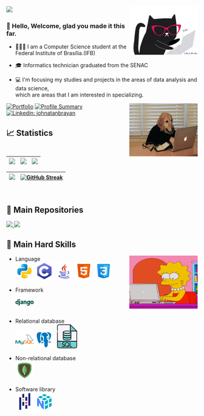 <img src="https://github.com/ninivehelen/ninivehelen/blob/main/gif.gif" width="" /> 
 <img align='right' src="https://github.com/ninivehelen/ninivehelen/blob/main/giphy.gif" width="180">
 
<p align="center">
  <h3>👋 Hello, Welcome, glad you made it this far.</h3>
</p>

 - 👩🏽‍🎓 I am a Computer Science student at the Federal Institute of Brasília.(IFB)
 
 - 🎓 Informatics technician graduated from the SENAC
   
 - 💻 I'm focusing my studies and projects in the areas of data analysis and data science,</br>
  which are areas that I am interested in specializing.

 <img align="right" alt="gif" height="140" width="180"  src="https://github.com/ninivehelen/ninivehelen/blob/main/dog.gif">
 <div>
  
[![Portfolio](https://img.shields.io/badge/-Portfolio-orange?style=flat-square&logo=Portfolio&logoColor=whitee&link=https://ninivehelen.github.io/portfolio_ninive/)](https://ninivehelen.github.io/portfolio_ninive/)
[![Profile Summary](https://img.shields.io/badge/-Profile%20Summary-222222?style=flat-square&logo=ghost&logoColor=white&link=https://octoprofile.vercel.app/user?id=ninivehelen)](https://octoprofile.vercel.app/user?id=ninivehelen)
[![Linkedin: johnatanbrayan](https://img.shields.io/badge/-Linkedin-blue?style=flat-square&logo=Linkedin&logoColor=white&link=https://www.linkedin.com/in/ninivehelen/)](https://www.linkedin.com/in/ninivehelen/)
 
   
## 📈 Statistics

| ![](http://github-profile-summary-cards.vercel.app/api/cards/stats?username=ninivehelen&theme=panda) | ![](http://github-profile-summary-cards.vercel.app/api/cards/repos-per-language?username=ninivehelen&hide=Html&theme=panda) | ![](http://github-profile-summary-cards.vercel.app/api/cards/most-commit-language?username=ninivehelen&theme=panda) |
| :-: | :-: | :-: |

| ![](http://github-profile-summary-cards.vercel.app/api/cards/profile-details?username=ninivehelen&theme=panda) |[![GitHub Streak](https://streak-stats.demolab.com?user=ninivehelen&theme=panda&hide_border=true)](https://git.io/streak-stats)
| :-: | :-: |

<br />
   
 ## 📂 Main Repositories
<a href="https://github.com/ninivehelen/Analise_De_Dados">
  <img height="120em" src="https://github-readme-stats.vercel.app/api/pin/?username=ninivehelen&repo=Analise_De_Dados&theme=panda" />
</a>

<a href="https://github.com/ninivehelen/Modelos_Machine_Learning">
  <img height="120em" src="https://github-readme-stats.vercel.app/api/pin/?username=ninivehelen&repo=Modelos_Machine_Learning&theme=panda" />
</a>
   
 ## 🔨 Main Hard Skills
 <img align="right" alt="gif" height="140" width="180"  src="https://github.com/ninivehelen/ninivehelen/blob/main/lisa.gif">
 
* Language <br>
![alt text](imagem/icons8-python-48.png) ![alt text](imagem/icons8-programação-c-48.png) ![alt text](imagem/icons8-logo-java-coffee-cup-48.png) ![alt text](imagem/icons8-html-48.png) ![alt text](imagem/icons8-css-48.png)

* Framework <br> 
![alt text](imagem/icons8-django-48.png) 

* Relational database <br>
![alt text](imagem/icons8-mysql-48.png) ![alt text](imagem/icons8-postgreesql-48.png) ![alt text](imagem/icons8-sql-64.png) 

* Non-relational database <br> 
 ![alt text](imagem/icons8-mongodb-48.png)

* Software library <br> 
![alt text](imagem/icons8-pandas-48.png) ![alt text](imagem/icons8-numpy-48.png)

</div>



